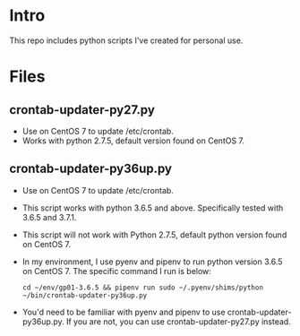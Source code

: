 # Intro
This repo includes python scripts I've created for personal use. 

# Files

## crontab-updater-py27.py
- Use on CentOS 7 to update /etc/crontab. 
- Works with python 2.7.5, default version found on CentOS 7.

## crontab-updater-py36up.py
- Use on CentOS 7 to update /etc/crontab.
- This script works with python 3.6.5 and above. Specifically tested with 3.6.5 and 3.7.1.
- This script will not work with Python 2.7.5, default python version found on CentOS 7.
- In my environment, I use pyenv and pipenv to run python version 3.6.5 on CentOS 7. The specific command I run is below:

    ```
    cd ~/env/gp01-3.6.5 && pipenv run sudo ~/.pyenv/shims/python ~/bin/crontab-updater-py36up.py
    ```
- You'd need to be familiar with pyenv and pipenv to use crontab-updater-py36up.py. If you are not, you can use crontab-updater-py27.py instead.
